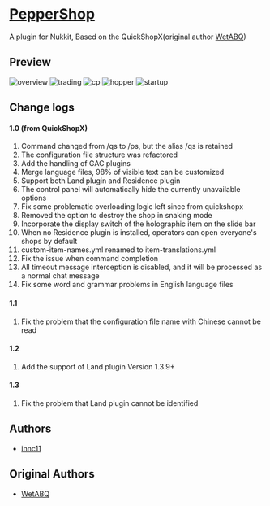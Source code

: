 # [PepperShop](https://github.com/innc11/QuickShopX)

A plugin for Nukkit, Based on the QuickShopX(original author [WetABQ](https://github.com/WetABQ)) 

## Preview

![overview](https://res.innc11.cn/pictures/peppershop/en/en_overview.png)
![trading](https://res.innc11.cn/pictures/peppershop/en/en_trading.png)
![cp](https://res.innc11.cn/pictures/peppershop/en/en_controlpanel.png)
![hopper](https://res.innc11.cn/pictures/peppershop/en/en_hopper.png)
![startup](https://res.innc11.cn/pictures/peppershop/en/en_console.png)

## Change logs

#### 1.0 (from QuickShopX)
1. Command changed from /qs to /ps, but the alias /qs is retained
1. The configuration file structure was refactored
2. Add the handling of GAC plugins
3. Merge language files, 98% of visible text can be customized
5. Support both Land plugin and Residence plugin
6. The control panel will automatically hide the currently unavailable options
7. Fix some problematic overloading logic left since from quickshopx
19. Removed the option to destroy the shop in snaking mode
11. Incorporate the display switch of the holographic item on the slide bar
12. When no Residence plugin is installed, operators can open everyone's shops by default
13. custom-item-names.yml renamed to item-translations.yml
16. Fix the issue when command completion
17. All timeout message interception is disabled, and it will be processed as a normal chat message
18. Fix some word and grammar problems in English language files

#### 1.1

1. Fix the problem that the configuration file name with Chinese cannot be read

#### 1.2

1. Add the support of Land plugin Version 1.3.9+

#### 1.3

1. Fix the problem that Land plugin cannot be identified

## Authors
- [innc11](https://github.com/innc11)

## Original Authors
- [WetABQ](https://github.com/WetABQ)
